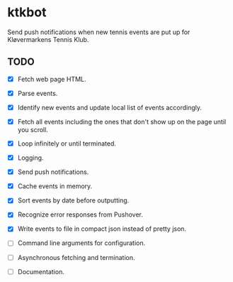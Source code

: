 # ktkbot
Send push notifications when new tennis events are put up for Kløvermarkens Tennis Klub.

## TODO
- [x] Fetch web page HTML.
- [x] Parse events.
- [x] Identify new events and update local list of events accordingly.
- [x] Fetch all events including the ones that don't show up on the page until you scroll.
- [x] Loop infinitely or until terminated.
- [x] Logging.
- [x] Send push notifications.
- [x] Cache events in memory.
- [x] Sort events by date before outputting.
- [x] Recognize error responses from Pushover.
- [x] Write events to file in compact json instead of pretty json.
- [ ] Command line arguments for configuration.
- [ ] Asynchronous fetching and termination.
- [ ] Documentation.

